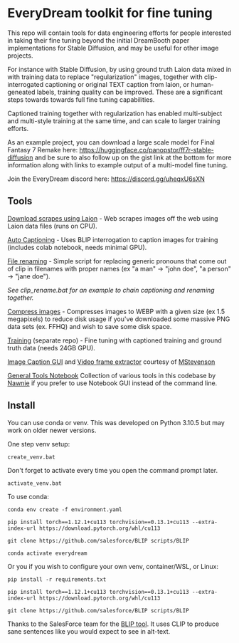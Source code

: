 # EveryDream toolkit for fine tuning

This repo will contain tools for data engineering efforts for people interested in taking their fine tuning beyond the initial DreamBooth paper implementations for Stable Diffusion, and may be useful for other image projects.

For instance with Stable Diffusion, by using ground truth Laion data mixed in with training data to replace "regularization" images, together with clip-interrogated captioning or original TEXT caption from laion, or human-geneated labels, training quality can be improved.  These are a significant steps towards towards full fine tuning capabilities. 

Captioned training together with regularization has enabled multi-subject and multi-style training at the same time, and can scale to larger training efforts.

As an example project, you can download a large scale model for Final Fantasy 7 Remake here: https://huggingface.co/panopstor/ff7r-stable-diffusion and be sure to also follow up on the gist link at the bottom for more information along with links to example output of a multi-model fine tuning. 

Join the EveryDream discord here: https://discord.gg/uheqxU6sXN

## Tools

[Download scrapes using Laion](./doc/LAION_SCRAPE.md) - Web scrapes images off the web using Laion data files (runs on CPU).

[Auto Captioning](./doc/AUTO_CAPTION.md) - Uses BLIP interrogation to caption images for training (includes colab notebook, needs minimal GPU).

[File renaming](./doc/FILE_RENAME.md) - Simple script for replacing generic pronouns that come out of clip in filenames with proper names (ex "a man" -> "john doe", "a person" -> "jane doe").

*See clip_rename.bat for an example to chain captioning and renaming together.*

[Compress images](./doc/COMPRESS_IMG.md) - Compresses images to WEBP with a given size (ex 1.5 megapixels) to reduce disk usage if you've downloaded some massive PNG data sets (ex. FFHQ) and wish to save some disk space.

[Training](https://github.com/victorchall/EveryDream-trainer) (separate repo) - Fine tuning with captioned training and ground truth data (needs 24GB GPU).

[Image Caption GUI](./doc/CAPTION_GUI.md) and [Video frame extractor](./doc/VIDEO_EXTRACTOR.md) courtesy of [MStevenson](https://github.com/mstevenson/)

[General Tools Notebook](EveryDream_Tools.ipynb) Collection of various tools in this codebase by [Nawnie](https://github.com/nawnie) if you prefer to use Notebook GUI instead of the command line.

## Install

You can use conda or venv.  This was developed on Python 3.10.5 but may work on older newer versions.

One step venv setup:

    create_venv.bat

Don't forget to activate every time you open the command prompt later.

    activate_venv.bat

To use conda:

    conda env create -f environment.yaml

    pip install torch==1.12.1+cu113 torchvision==0.13.1+cu113 --extra-index-url https://download.pytorch.org/whl/cu113

    git clone https://github.com/salesforce/BLIP scripts/BLIP

    conda activate everydream

Or you if you wish to configure your own venv, container/WSL, or Linux:

    pip install -r requirements.txt

    pip install torch==1.12.1+cu113 torchvision==0.13.1+cu113 --extra-index-url https://download.pytorch.org/whl/cu113

    git clone https://github.com/salesforce/BLIP scripts/BLIP

Thanks to the SalesForce team for the [BLIP tool](https://github.com/salesforce/BLIP). It uses CLIP to produce sane sentences like you would expect to see in alt-text.
